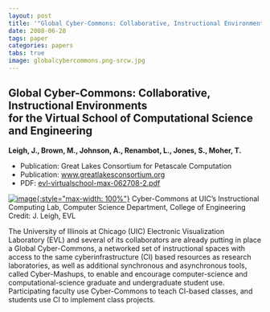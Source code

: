 ```yaml
---
layout: post
title: '"Global Cyber-Commons: Collaborative, Instructional Environments<br> for the Virtual School of Computational Science and Engineering"'
date: 2008-06-28
tags: paper
categories: papers
tabs: true
image: globalcybercommons.png-srcw.jpg
---
```


## Global Cyber-Commons: Collaborative, Instructional Environments<br> for the Virtual School of Computational Science and Engineering
**Leigh, J., Brown, M., Johnson, A., Renambot, L., Jones, S., Moher, T.**
- Publication: Great Lakes Consortium for Petascale Computation
- Publication: www.greatlakesconsortium.org
- PDF: [evl-virtualschool-max-062708-2.pdf](/documents/evl-virtualschool-max-062708-2.pdf)


[![image](https://www.evl.uic.edu/output/originals/globalcybercommons.png-srcw.jpg){:style="max-width: 100%"}](https://www.evl.uic.edu/output/originals/globalcybercommons.png-srcw.jpg)
Cyber-Commons at UIC&rsquo;s Instructional Computing Lab, Computer Science Department, College of Engineering
Credit: J. Leigh, EVL

The University of Illinois at Chicago (UIC) Electronic Visualization Laboratory (EVL) and several of its collaborators are already putting in place a Global Cyber-Commons, a networked set of instructional spaces with access to the same cyberinfrastructure (CI) based resources as research laboratories, as well as additional synchronous and asynchronous tools, called Cyber-Mashups, to enable and encourage computer-science and computational-science graduate and undergraduate student use. Participating faculty use Cyber-Commons to teach CI-based classes, and students use CI to implement class projects.
